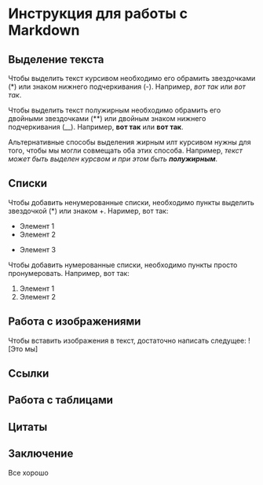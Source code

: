 # Инструкция для работы с Markdown

## Выделение текста

Чтобы выделить текст курсивом необходимо его обрамить звездочками (*) или знаком нижнего подчеркивания (-). Например, *вот так* или _вот так_.

Чтобы выделить текст полужирным необходимо обрамить его двойными звездочками (**) или двойным знаком нижнего подчеркивания (__). Например, **вот так** или __вот так__.

Альтернативные способы выделения жирным илт курсивом нужны для того, чтобы мы могли совмещать оба этих способа. Например, _текст может быть выделен курсвом и при этом быть **полужирным**_.

## Списки

Чтобы добавить ненумерованные списки, необходимо пункты выделить звездочкой (*) или знаком +. Наример, вот так:
* Элемент 1
* Элемент 2
+ Элемент 3

Чтобы добавить нумерованные списки, необходимо пункты просто пронумеровать. Например, вот так:
1. Элемент 1
2. Элемент 2

## Работа с изображениями

Чтобы вставить изображения в текст, достаточно написать следущее: 
![Это мы]
## Ссылки

## Работа с таблицами

## Цитаты

## Заключение
Все хорошо